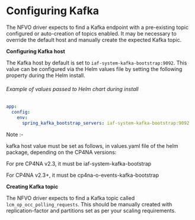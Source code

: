# Configuring Kafka

The NFVO driver expects to find a Kafka endpoint with a pre-existing topic configured or auto-creation of topics enabled. It may be necessary to override the default host and manually create the expected Kafka topic.

**Configuring Kafka host**

The Kafka host by default is set to `iaf-system-kafka-bootstrap:9092`. This value can be configured via the Helm values file by setting the following property during the Helm install. 

###### Example of values passed to Helm chart during install
```yaml
app:
  config:
    env:
      spring_kafka_bootstrap_servers: iaf-system-kafka-bootstrap:9092
```
Note :-

kafka host value must be set as follows, in values.yaml file of the helm package, depending on the CP4NA versions:

For pre CP4NA v2.3, it must be iaf-system-kafka-bootstrap

For CP4NA v2.3+, it must be cp4na-o-events-kafka-bootstrap

**Creating Kafka topic**

The NFVO driver expects to find a Kafka topic called `lcm_op_occ_polling_requests`. This should be manually created with replication-factor and partitions set as per your scaling requirements. 
